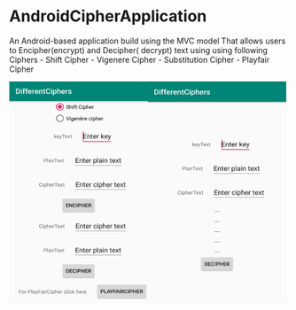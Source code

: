 # AndroidCipherApplication
An Android-based application build using the MVC model That allows users to Encipher(encrypt) and Decipher( decrypt) text using  using following Ciphers - Shift Cipher  - Vigenere Cipher  - Substitution Cipher  - Playfair Cipher


<img src="pictures/2.png" width=250 height=400 /><img src="pictures/1.png" width=250 height=400 />







